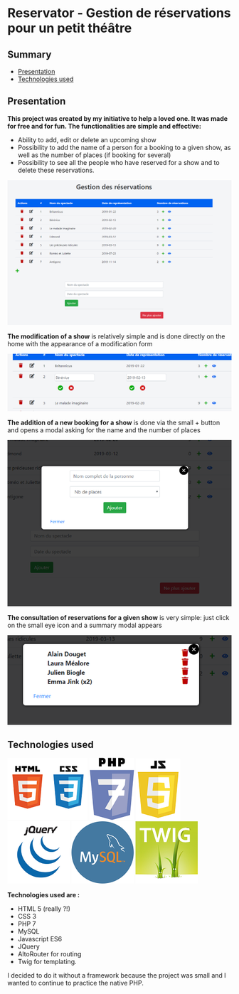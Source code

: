 # Reservator - Gestion de réservations pour un petit théâtre
## Summary
- [Presentation](#presentation)
- [Technologies used](#technologies-used)

## Presentation

**This project was created by my initiative to help a loved one. It was made for free and for fun. The functionalities are simple and effective:**
- Ability to add, edit or delete an upcoming show
- Possibility to add the name of a person for a booking to a given show, as well as the number of places (if booking for several)
- Possibility to see all the people who have reserved for a show and to delete these reservations.

![homePage](public/assets/gitimages/home.png?raw=true "Main Page")

**The modification of a show** is relatively simple and is done directly on the home with the appearance of a modification form

![editShow](public/assets/gitimages/editshow.png?raw=true "Edit Show")

**The addition of a new booking for a show** is done via the small + button and opens a modal asking for the name and the number of places 

![addBook](public/assets/gitimages/addbook.png?raw=true "New Booking")

**The consultation of reservations for a given show** is very simple: just click on the small eye icon and a summary modal appears

![seeBook](public/assets/gitimages/seebook.png?raw=true "See booking")

## Technologies used
![HTML](public/assets/gitimages/logohtml.png?raw=true "HTML")
![PHP](public/assets/gitimages/logophp.png?raw=true "PHP")
![JS](public/assets/gitimages/logojs.png?raw=true "JS")
![JQuery](public/assets/gitimages/logojquery.png?raw=true "JQuery")
![MySQL](public/assets/gitimages/logomysql.png?raw=true "MySQL")
![Twig](public/assets/gitimages/twiglogo.png?raw=true "Twig")

**Technologies used are :** 

- HTML 5 (really ?!)
- CSS 3
- PHP 7 
- MySQL
- Javascript ES6
- JQuery
- AltoRouter for routing 
- Twig for templating.

I decided to do it without a framework because the project was small and I wanted to continue to practice the native PHP.


